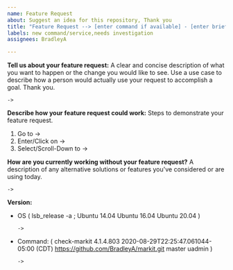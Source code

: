 ```yaml
---
name: Feature Request
about: Suggest an idea for this repository, Thank you
title: "Feature Request --> [enter command if available] - [enter brief description]"
labels: new command/service,needs investigation
assignees: BradleyA

---
```


**Tell us about your feature request:** 
A clear and concise description of what you want to happen or the change you would like to see.  Use a use case to describe how a person would actually use your request to accomplish a goal. Thank you.

    -> 

**Describe how your feature request could work:**
Steps to demonstrate your feature request.
   1. Go to -> 
   2. Enter/Click on -> 
   3. Select/Scroll-Down to -> 

**How are you currently working without your feature request?**
A description of any alternative solutions or features you've considered or are using today.

    -> 

**Version:**
 - OS ( lsb_release -a ; Ubuntu 14.04  Ubuntu 16.04  Ubuntu 20.04 )
 
       -> 
 
  - Command: ( check-markit 4.1.4.803 2020-08-29T22:25:47.061044-05:00 (CDT) https://github.com/BradleyA/markit.git master uadmin )
  
        -> 
